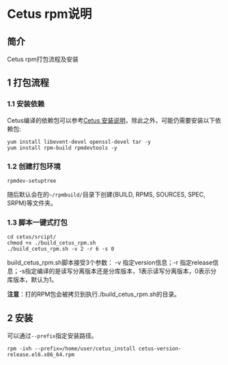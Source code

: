 # Cetus rpm说明

##  简介

Cetus rpm打包流程及安装

## 1 打包流程

### 1.1 安装依赖

Cetus编译的依赖包可以参考[Cetus 安装说明](https://github.com/cetus-tools/cetus/blob/master/doc/cetus-install.md)，除此之外，可能仍需要安装以下依赖包:

```
yum install libevent-devel openssl-devel tar -y
yum install rpm-build rpmdevtools -y
```

### 1.2 创建打包环境

```
rpmdev-setuptree
```

随后默认会在的`~/rpmbuild/`目录下创建{BUILD, RPMS, SOURCES, SPEC, SRPM}等文件夹。

### 1.3 脚本一键式打包

```
cd cetus/srcipt/
chmod +x ./build_cetus_rpm.sh
./build_cetus_rpm.sh -v 2 -r 6 -s 0
```

build\_cetus\_rpm.sh脚本接受3个参数： -v 指定version信息；-r 指定release信息；-s指定编译的是读写分离版本还是分库版本，1表示读写分离版本，0表示分库版本，默认为1。

**注意**：打的RPM包会被拷贝到执行./build_cetus_rpm.sh的目录。

## 2 安装

可以通过`--prefix`指定安装路径。

```
rpm -ivh --prefix=/home/user/cetus_install cetus-version-release.el6.x86_64.rpm
```
